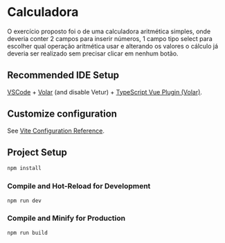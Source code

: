# Calculadora

O exercício proposto foi o de uma calculadora aritmética simples, onde deveria conter 2 campos para inserir números, 1 campo tipo select para escolher qual operação aritmética usar e alterando os valores o cálculo já deveria ser realizado sem precisar clicar em nenhum botão.

## Recommended IDE Setup

[VSCode](https://code.visualstudio.com/) + [Volar](https://marketplace.visualstudio.com/items?itemName=Vue.volar) (and disable Vetur) + [TypeScript Vue Plugin (Volar)](https://marketplace.visualstudio.com/items?itemName=Vue.vscode-typescript-vue-plugin).

## Customize configuration

See [Vite Configuration Reference](https://vitejs.dev/config/).

## Project Setup

```sh
npm install
```

### Compile and Hot-Reload for Development

```sh
npm run dev
```

### Compile and Minify for Production

```sh
npm run build
```
